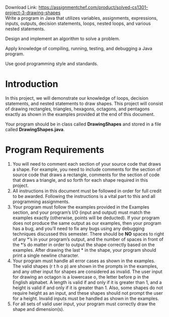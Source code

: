 Download Link: https://assignmentchef.com/product/solved-cs1301-project-3-drawing-shapes
<br>
Write a program in Java that utilizes variables, assignments, expressions, inputs, outputs, decision statements, loops, nested loops, and various nested statements.

Design and implement an algorithm to solve a problem.

Apply knowledge of compiling, running, testing, and debugging a Java program.

Use good programming style and standards.

<h1>Introduction</h1>

In this project, we will demonstrate our knowledge of loops, decision statements, and nested statements to draw shapes. This project will consist of drawing rectangles, triangles, hexagons, octagons, and pentagons exactly as shown in the examples provided at the end of this document.

Your program should be in class called <strong>DrawingShapes</strong> and stored in a file called <strong>DrawingShapes.java</strong>.

<h1>Program Requirements</h1>

<ol>

 <li>You will need to comment each section of your source code that draws a shape. For example, you need to include comments for the section of source code that draws a rectangle, comments for the section of code that draws a triangle, and so forth for each shape required in this project.</li>

 <li>All instructions in this document must be followed in order for full credit to be awarded. Following the instructions is a vital part to this and all programming assignments.</li>

 <li>Your program must follow the examples provided in the Examples section, and your program’s I/O (input and output) must match the examples exactly (otherwise, points will be deducted). If your program does not produce the same output as our examples, then your program has a bug, and you’ll need to fix any bugs using any debugging techniques discussed this semester. There should be <strong>NO</strong> spaces to right of any *’s in your program’s output, and the number of spaces in front of the *’s do matter in order to output the shape correctly based on the examples. After drawing the last * in the shape, your program should print a single newline character.</li>

 <li>Your program must handle all error cases as shown in the examples. The valid shapes (r t h o p) are shown in the prompts in the examples, and any other input for shapes are considered as invalid. The user input for drawing an octagon is a lowercase o, the letter before p in the English alphabet.  A length is valid if and only if it is greater than 1, and a height is valid if and only if it is greater than 1.  Also, some shapes do not require height as an input, and these shapes should not prompt the user for a height.  Invalid inputs must be handled as shown in the examples.</li>

 <li>For all sets of valid user input, your program must correctly draw the shape and dimension(s).</li>

</ol>
